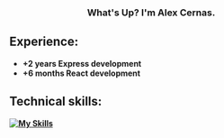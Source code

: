 <div align="center">
   <h3>What's Up? I'm <b>Alex Cernas<b>.</h3>
</div>

## Experience:
- +2 years Express development
- +6 months React development

## Technical skills:
[![My Skills](https://skillicons.dev/icons?i=react,nodejs,mongodb,js,html,css)](https://skillicons.dev)

